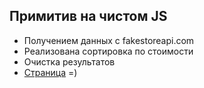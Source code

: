 ## Примитив на чистом JS
- Получением данных с fakestoreapi.com
- Реализована сортировка по стоимости
- Очистка результатов
- [Страница](https://igor-shumov.github.io/First-JavaScript-Sample/) =)
